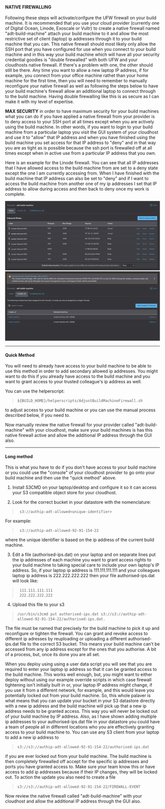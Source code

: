 #### NATIVE FIREWALLING 

Following these steps will activate/confgure the UFW firewall on your build machine. It is recommended that you use your cloud provider (currently one of Digital Ocean, Linode, Exoscale or Vultr) to create a native firewall named "adt-build-machine" attach your build machine to it and allow the most restrictive set of client (laptop) ip addresses through it to your build machine that you can. This native firewall should most likely only allow the SSH port that you have configured for use when you connect to your build machine and in this way your build machine which will have all your security credential goodies is "double firewalled" with both UFW and your cloudhosts native firewall. If there's a problem with one, the other should still be there. Any time you want to allow a new laptop IP address, if for example, you connect from your office machine rathet than your home machine for the first time, then you will need to remember to manually reconfigure your native firewall as well as following the steps below to have your build machine's firewall allow an additional laptop to connect through to the build machine. Having double firewalling like this is as secure as I can make it with my level of expertise.  

**MAX SECURITY** in order to have maximum security for your build machines what you can do if you have applied a native firewall from your provider is to deny access to your SSH port at all times except when you are actively using the build machine. In other words, if you want to login to your build machine from a particular laptop you visit the GUI system of your cloudhost and use it to "allow" that IP address and when you have finished using the build machine you set access for that IP address to "deny" and in that way you are as tight as is possible because the ssh port is firewalled off at all times except when in active use from a particular IP address that you own. 

Here is an example for the Linode firewall. You can see that all IP addresses that I have allowed access to the build machine from are set to a deny state except the one I am currently accessing from. When I have finished with the build machine that IP address can also be set to "deny" and if I want to access the build machine from another one of my ip addresses I set that IP address to allow during access and then back to deny once my work is complete. 

![](images/linode-firewall-ips.png "Linode Firewall Allowd IP addresses Image")
![](images/linode-firewall-machines.png "Linode Firewall Machine Interfaces Image")

-------------------------

#### Quick Method

You will need to already have access to your build machine to be able to use this method in order to add secondary allowed ip addresses. You might want to do this if you already have access to the build machine and you want to grant access to your trusted colleague's ip address as well. 

You can use the helperscript:  

>     ${BUILD_HOME}/helperscripts/AdjustBuildMachineFirewall.sh

to adjust access to your build machine or you can use the manual process described below, if you need to.

Now manually review the native firewall for your provider called "adt-build-machine" with your cloudhost, make sure your build machines is has this native firewall active and allow the additional IP address through the GUI also. 

-----------------------------------

#### Long method

This is what you have to do if you don't have access to your build machine or you could use the "console" of your cloudhost provider to go onto your build machine and then use the "quick method" above. 

1. Install S3CMD on your laptop/desktop and configure it so it can access your S3 compatible object store for your cloudhost.  
  
2. Look for the correct bucket in your datastore with the nomenclature:

>      s3://authip-adt-allowed<unique-identifier>

For example:

>      s3://authip-adt-allowed-92-91-154-22

where the unique identifier is based on the ip address of the current build machine. 

3. Edit a file (authorised-ips.dat) on your laptop and on separate lines put the ip addresses of each machine you want to grant access rights to your build machine to taking special care to include your own laptop's IP address. So, if your laptop ip address is 111.111.111.111 and your colleagues laptop ip address is 222.222.222.222 then your file authorised-ips.dat will look like:  
   
>      111.111.111.111  
>      222.222.222.222  
   
4. Upload this file to your s3 

>     /usr/bin/s3cmd put authorised-ips.dat s3://s3://authip-adt-allowed-92-91-154-22/authorised-ips.dat. 
   
The file must be named that precisely for the build machine to pick it up and reconfigure or tighten the firewall. You can grant and revoke access to different ip adresses by reuploading or uploading a different authorised-ips.dat file to the correct S3 bucket. This means your build machine can't be accessed from any ip address except for the ones that you authorise. A bit of a process, but, once its done you are all set. 

When you deploy using using a user data script you will see that you are required to enter your laptop ip address so that it can be granted access to the build machine. This works well enough, but, you might want to either deploy without using our example override scripts in which case firewall tightening isn't initially built in or, your laptop IP address might change, if you use it from a different network, for example, and this would leave you potentially locked out from your build machine. So, this whole palaver is what means that you can update your bucket in your S3 datastore directly with a new ip address and the build machine will pick up that a new ip address needs to be granted access. This way you will never be locked out of your build machine by IP address. Also, as I have shown adding multiple ip addresses to your authorised-ips.dat file in your datastore you could have a team of people all in different locations who you are effectively granting access to your build machine to. You can use any S3 client from your laptop to add a new ip address to  

>     s3://s3://authip-adt-allowed-92-91-154-22/authorised-ips.dat  

if you are ever locked out from your build machine. The build machine is then completely firewalled off accept for the specific ip addresses and ports you have granted access to. Make sure your team know this or have access to add ip addresses because if their IP changes, they will be locked out. To action the update you also need to create a file  

>     s3://s3://authip-adt-allowed-92-91-154-22/FIREWALL-EVENT

Now review the native firewall called "adt-build-machine" with your cloudhost and allow the additional IP address through the GUI also. 
